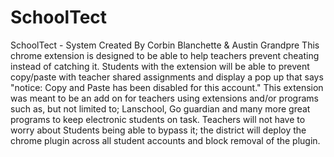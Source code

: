 # SchoolTect
SchoolTect - System Created By Corbin Blanchette & Austin Grandpre
This chrome extension is designed to be able to  help teachers prevent cheating instead of catching it.
Students with the extension will be able to prevent copy/paste with teacher shared assignments and display a pop up that says
 "notice: Copy and Paste has been disabled for this account." This extension was meant to be an add on for teachers using 
extensions and/or programs such as, but not limited to; Lanschool, Go guardian and many more great programs to keep electronic students on task.
 Teachers will not have to worry about  Students being able to bypass it; the district will deploy the chrome plugin across all student accounts 
and block removal of the plugin. 
